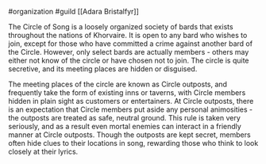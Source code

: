 #organization #guild [[Adara Bristalfyr]]

The Circle of Song is a loosely organized society of bards that exists throughout the nations of Khorvaire. It is open to any bard who wishes to join, except for those who have committed a crime against another bard of the Circle. However, only select bards are actually members - others may either not know of the circle or have chosen not to join. The circle is quite secretive, and its meeting places are hidden or disguised.

The meeting places of the circle are known as Circle outposts, and frequently take the form of existing inns or taverns, with Circle members hidden in plain sight as customers or entertainers. At Circle outposts, there is an expectation that Circle members put aside any personal animosities - the outposts are treated as safe, neutral ground. This rule is taken very seriously, and as a result even mortal enemies can interact in a friendly manner at Circle outposts. Though the outposts are kept secret, members often hide clues to their locations in song, rewarding those who think to look closely at their lyrics.
